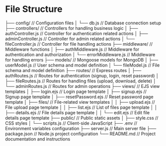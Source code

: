 # File Structure

├── config/                     // Configuration files
│   └── db.js                   // Database connection setup
├── controllers/                // Controllers for handling business logic
│   ├── authController.js       // Controller for authentication related actions
│   ├── adminController.js      // Controller for admin related actions
│   └── fileController.js       // Controller for file handling actions
├── middleware/                 // Middleware functions
│   ├── authMiddleware.js       // Middleware for authentication and authorization
│   └── errorMiddleware.js      // Middleware for handling errors
├── models/                     // Mongoose models for MongoDB
│   ├── userModel.js            // User schema and model definition
│   └── fileModel.js            // File schema and model definition
├── routes/                     // Express routes
│   ├── authRoutes.js           // Routes for authentication (signup, login, reset password)
│   ├── fileRoutes.js           // Routes for handling files (upload, download, delete)
│   └── adminRoutes.js          // Routes for admin operations
├── views/                      // EJS view templates
│   ├── login.ejs               // Login page template
│   ├── signup.ejs              // Signup page template
│   ├── resetPassword.ejs       // Reset password page template
│   ├── files/                  // File-related view templates
│   │   ├── upload.ejs          // File upload page template
│   │   ├── list.ejs            // List of files page template
│   │   ├── details.ejs         // File details page template
│   │   └── edit.ejs            // Edit file details page template
├── public/                     // Public static assets
│   ├── style.css               // CSS styles
│   └── scripts.js              // Client-side JavaScript
├── .env                        // Environment variables configuration
├── server.js                   // Main server file
├── package.json                // Node.js project configuration
└── README.md                   // Project documentation and instructions
